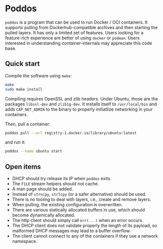 Poddos
======

`poddos` is a program that can be used to run Docker / OCI containers. It
supports pulling from Dockerhub-compatible archives and then starting the pulled
layers. It has only a limited set of features. Users looking for a feature-rich
experience are better of using `docker` or `podman`. Users interested in
understanding container-internals may appreciate this code base.

Quick start
-----------
Compile the software using `make`:
```bash
make
sudo make install
```
Compiling requires OpenSSL and zlib headers. Under Ubuntu, those are the
packages `libssl-dev` and `zlib1g-dev`. It installs itself to `/usr/local/bin`
and adds `CAP_NET_ADMIN` to the binary to properly initiatlize networking in
your containers.

Then, pull a container:
```bash
poddos pull --url registry-1.docker.io/library/ubuntu:latest
```
and run it:
```bash
poddos --name ubuntu start
```

Open items
----------
- DHCP should try release its IP when `poddos` exits.
- The `FILE` stream helpers should not cache.
- A man page should be added.
- Instead of `strncpy`, `strlcpy` (or a safer alternative) should be used.
- There is no tooling to deal with layers, i.e., create and remove layers.
- When pulling, the existing configuration is overwritten.
- There are various statically allocated buffers in use, which should become
  dynamically allocated.
- The http client should simply call `err(...)` when an error occurs.
- The DHCP client does not validate properly the length of its payload, so
  malformed DHCP messages may lead to a buffer overflow.
- The client cannot connect to any of the containers if they use a network
  namespace.
